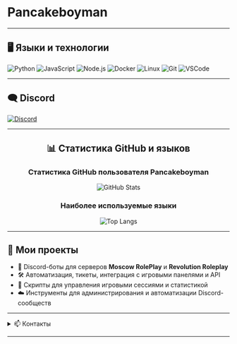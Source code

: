 # Pancakeboyman

---

## 🖥️ Языки и технологии

![Python](https://img.shields.io/badge/Python-3776AB?style=flat-square&logo=python&logoColor=white)
![JavaScript](https://img.shields.io/badge/JavaScript-F7B93E?style=flat-square&logo=javascript&logoColor=white)
![Node.js](https://img.shields.io/badge/Node.js-339933?style=flat-square&logo=node.js&logoColor=white)
![Docker](https://img.shields.io/badge/Docker-2496ED?style=flat-square&logo=docker&logoColor=white)
![Linux](https://img.shields.io/badge/Linux-333333?style=flat-square&logo=linux)
![Git](https://img.shields.io/badge/Git-F05032?style=flat-square&logo=git&logoColor=white)
![VSCode](https://img.shields.io/badge/VS%20Code-007ACC?style=flat-square&logo=visualstudiocode&logoColor=white)

---

## 🗨️ Discord

[![Discord](https://img.shields.io/badge/Discord-Pancakeboyman__8-5865F2?style=flat-square&logo=discord&logoColor=white)](https://discord.com/users/)

---

<h2 align="center">📊 Статистика GitHub и языков</h2>

<h3 align="center">Статистика GitHub пользователя Pancakeboyman</h3>

<p align="center">
  <img src="https://github-readme-stats.vercel.app/api?username=Pancakeboyman&show_icons=true&theme=tokyonight&locale=ru" alt="GitHub Stats" />
</p>

<h3 align="center">Наиболее используемые языки</h3>

<p align="center">
  <img src="https://github-readme-stats.vercel.app/api/top-langs/?username=Pancakeboyman&layout=compact&theme=tokyonight&locale=ru" alt="Top Langs" />
</p>

---

## 📁 Мои проекты

- 🤖 Discord-боты для серверов **Moscow RolePlay** и **Revolution Roleplay**
- 🛠️ Автоматизация, тикеты, интеграция с игровыми панелями и API
- 🔧 Скрипты для управления игровыми сессиями и статистикой
- ☁️ Инструменты для администрирования и автоматизации Discord-сообществ

---

<details>
<summary>📫 Контакты</summary>

- Discord: [Pancakeboyman_8](https://discord.com/users/1133665013794607114)
- Telegram: [Pancakeboyman_8](https://t.me/pancakeboymancreates)
- GitHub: [Pancakeboyman](https://github.com/Pancakeboyman)

</details>

---
